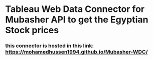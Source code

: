 # Tableau Web Data Connector for Mubasher API to get the Egyptian Stock prices 
### this connector is hosted in this link: https://mohamedhussen1994.github.io/Mubasher-WDC/
